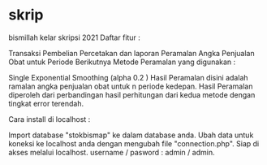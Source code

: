 # skrip
 bismillah kelar skripsi 2021
Daftar fitur :


Transaksi Pembelian Percetakan dan laporan
Peramalan Angka Penjualan Obat untuk Periode Berikutnya
Metode Peramalan yang digunakan :

Single Exponential Smoothing (alpha 0.2 )
Hasil Peramalan disini adalah ramalan angka penjualan obat untuk n periode kedepan. Hasil Peramalan diperoleh dari perbandingan hasil perhitungan dari kedua metode dengan tingkat error terendah.

Cara install di localhost :

Import database "stokbismap" ke dalam database anda.
Ubah data untuk koneksi ke localhost anda dengan mengubah file "connection.php".
Siap di akses melalui localhost.
username / pasword : admin / admin.
